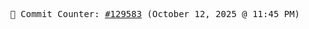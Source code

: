 <p align="center">
    <samp>
        📮 Commit Counter: <a href="https://github.com/Javascript-void0/Javascript-void0/commits/main">#129583</a> (October 12, 2025 @ 11:45 PM)
    </samp>
</p>